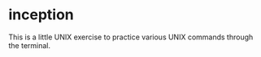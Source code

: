 # inception

This is a little UNIX exercise to practice various UNIX commands through the terminal. 
